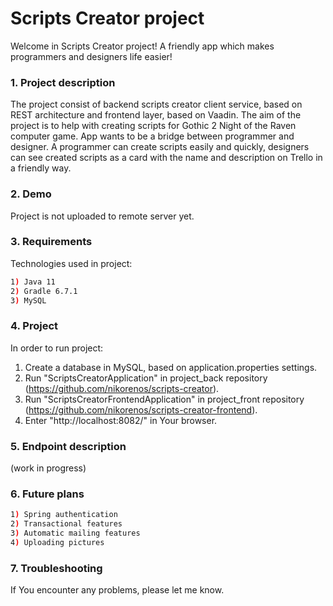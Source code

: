 # Scripts Creator project


Welcome in Scripts Creator project! A friendly app which makes programmers and designers life easier!


### 1. Project description
The project consist of backend scripts creator client service, based on REST architecture and frontend layer,
based on Vaadin.
The aim of the project is to help with creating scripts for Gothic 2 Night of the Raven computer game. App wants to be a bridge between programmer and designer. A programmer can create scripts easily and quickly, designers can see created scripts as a card with the name and description on Trello in a friendly way.



### 2. Demo
Project is not uploaded to remote server yet.

### 3. Requirements
Technologies used in project:
```bash
1) Java 11
2) Gradle 6.7.1
3) MySQL
```
### 4. Project
In order to run project: <br>

1) Create a database in MySQL, based on application.properties settings.
2) Run "ScriptsCreatorApplication" in project_back repository (https://github.com/nikorenos/scripts-creator).
3) Run "ScriptsCreatorFrontendApplication" in project_front repository (https://github.com/nikorenos/scripts-creator-frontend).
4) Enter "http://localhost:8082/" in Your browser.

### 5. Endpoint description
(work in progress)

### 6. Future plans
```bash
1) Spring authentication
2) Transactional features
3) Automatic mailing features
4) Uploading pictures
```

### 7. Troubleshooting
If You encounter any problems, please let me know.



